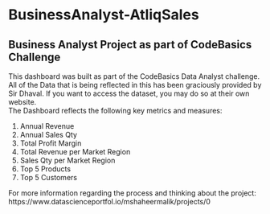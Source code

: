 # BusinessAnalyst-AtliqSales
<h2 align='left'>Business Analyst Project as part of CodeBasics Challenge</h2>
<p>This dashboard was built as part of the CodeBasics Data Analyst challenge. All of the Data that is being reflected in this has been graciously provided by Sir Dhaval. If you want to access the dataset, you may do so at their own website. <br>
The Dashboard reflects the following key metrics and measures: <br>
<ol>
  <li>Annual Revenue</li>
  <li>Annual Sales Qty</li>
  <li>Total Profit Margin</li>
  <li>Total Revenue per Market Region</li>
  <li>Sales Qty per Market Region</li>
  <li>Top 5 Products</li>
  <li>Top 5 Customers</li>
</ol></p>
<p>For more information regarding the process and thinking about the project: https://www.datascienceportfol.io/mshaheermalik/projects/0 </p>
